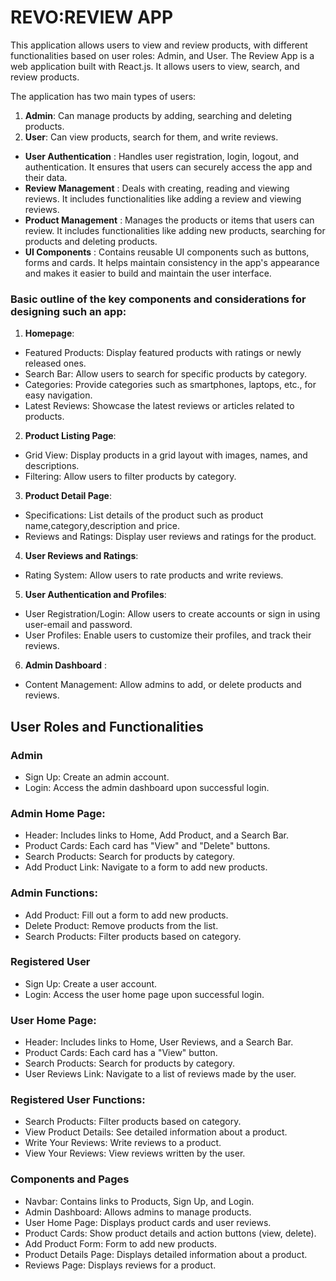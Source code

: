 # REVO:REVIEW APP

This application allows users to view and review products, with different functionalities based on user roles: Admin, and User. The Review App is a web application built with React.js. It allows users to view, search, and review products.

The application has two main types of users:

1. **Admin**: Can manage products by adding, searching and deleting products.
2. **User**: Can view products, search for them, and write reviews.
- **User Authentication** :  Handles user registration, login, logout, and authentication. It ensures that users can securely access the app and their data.
- **Review Management** :  Deals with creating, reading and viewing reviews. It includes functionalities like adding a review and viewing reviews.
- **Product Management** :  Manages the products or items that users can review. It includes functionalities like adding new products, searching for products  and deleting products.
- **UI Components** :  Contains reusable UI components such as buttons, forms and cards. It helps maintain consistency in the app's appearance and makes it easier to build and maintain the user interface.
### **Basic outline of the key components and considerations for designing such an app:**
1. **Homepage**:
- Featured Products: Display featured products with ratings or newly released ones.
- Search Bar: Allow users to search for specific products by category.
- Categories: Provide categories such as smartphones, laptops, etc., for easy navigation.
- Latest Reviews: Showcase the latest reviews or articles related to products.
2. **Product Listing Page**:
- Grid View: Display products in a grid layout with images, names, and descriptions.
- Filtering: Allow users to filter products by category.
3. **Product Detail Page**:
- Specifications: List details of the product such as product name,category,description and price. 
- Reviews and Ratings: Display user reviews and ratings for the product.
4. **User Reviews and Ratings**:
- Rating System: Allow users to rate products and write reviews.
5. **User Authentication and Profiles**:
- User Registration/Login: Allow users to create accounts or sign in using user-email and password.
- User Profiles: Enable users to customize their profiles, and track their reviews.
6. **Admin Dashboard** :
- Content Management: Allow admins to add, or delete products and reviews.
## User Roles and Functionalities
### **Admin**
- Sign Up: Create an admin account.
- Login: Access the admin dashboard upon successful login.
### **Admin Home Page:**
- Header: Includes links to Home, Add Product, and a Search Bar.
- Product Cards: Each card has "View" and "Delete" buttons.
- Search Products: Search for products by category.
- Add Product Link: Navigate to a form to add new products.
### **Admin Functions:**
- Add Product: Fill out a form to add new products.
- Delete Product: Remove products from the list.
- Search Products: Filter products based on category.
### **Registered User**
- Sign Up: Create a user account.
- Login: Access the user home page upon successful login.
### **User Home Page:**
- Header: Includes links to Home, User Reviews, and a Search Bar.
- Product Cards: Each card has a "View" button.
- Search Products: Search for products by category.
- User Reviews Link: Navigate to a list of reviews made by the user.
### **Registered User Functions:**
- Search Products: Filter products based on category.
- View Product Details: See detailed information about a product.
- Write Your Reviews: Write reviews to a product.
- View Your Reviews: View reviews written by the user.


### Components and Pages
- Navbar: Contains links to Products, Sign Up, and Login.
- Admin Dashboard: Allows admins to manage products.
- User Home Page: Displays product cards and user reviews.
- Product Cards: Show product details and action buttons (view, delete).
- Add Product Form: Form to add new products.
- Product Details Page: Displays detailed information about a product.
- Reviews Page: Displays reviews for a product.

